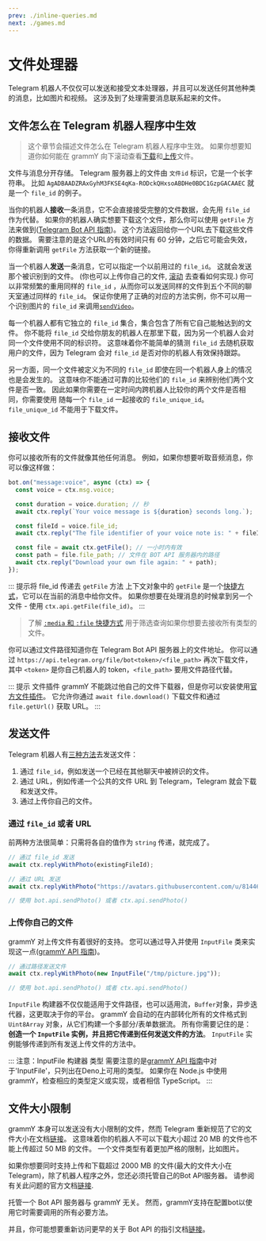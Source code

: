 ```yaml
---
prev: ./inline-queries.md
next: ./games.md
---
```


# 文件处理器

Telegram 机器人不仅仅可以发送和接受文本处理器，并且可以发送任何其他种类的消息，比如图片和视频。
这涉及到了处理需要消息联系起来的文件。

## 文件怎么在 Telegram 机器人程序中生效

> 这个章节会描述文件怎么在 Telegram 机器人程序中生效。
> 如果你想要知道你如何能在 grammY 向下滚动查看[下载](#接收文件)和[上传](#发送文件)文件。

文件与消息分开存储。
Telegram 服务器上的文件由 `文件id` 标识，它是一个长字符串。
比如 `AgADBAADZRAxGyhM3FKSE4qKa-RODckQHxsoABDHe0BDC1GzpGACAAEC` 就是一个 `file_id` 的例子。

当你的机器人**接收**一条消息，它不会直接接受完整的文件数据，会先用 `file_id` 作为代替。
如果你的机器人确实想要下载这个文件，那么你可以使用 `getFile` 方法来做到([Telegram Bot API 指南](https://core.telegram.org/bots/api#getfile))。
这个方法返回给你一个URL去下载这些文件的数据。
需要注意的是这个URL的有效时间只有 60 分钟，之后它可能会失效，你得重新调用 `getFile` 方法获取一个新的链接。

当一个机器人**发送**一条消息，它可以指定一个以前用过的 `file_id`。
这就会发送那个被识别到的文件。
(你也可以上传你自己的文件, [滚动](#发送文件) 去查看如何实现.)
你可以非常频繁的重用同样的 `file_id` ，从而你可以发送同样的文件到五个不同的聊天室通过同样的 `file_id`。
保证你使用了正确的对应的方法实例，你不可以用一个识别图片的 `file_id` 来调用[`sendVideo`](https://core.telegram.org/bots/api#sendvideo)。

每一个机器人都有它独立的 `file_id` 集合，集合包含了所有它自己能触达到的文件。
你不能将 `file_id` 交给你朋友的机器人在那里下载，因为另一个机器人会对同一个文件使用不同的标识符。
这意味着你不能简单的猜测 `file_id` 去随机获取用户的文件，因为 Telegram 会对 `file_id` 是否对你的机器人有效保持跟踪。

另一方面，同一个文件被定义为不同的 `file_id` 即使在同一个机器人身上的情况也是会发生的。
这意味你不能通过可靠的比较他们的 `file_id` 来辨别他们两个文件是否一致。
因此如果你需要在一定时间内跨机器人比较你的两个文件是否相同，你需要使用 随每一个 `file_id` 一起接收的 `file_unique_id`。
`file_unique_id` 不能用于下载文件。

## 接收文件

你可以接收所有的文件就像其他任何消息。
例如，如果你想要听取音频消息，你可以像这样做：

```ts
bot.on("message:voice", async (ctx) => {
  const voice = ctx.msg.voice;

  const duration = voice.duration; // 秒
  await ctx.reply(`Your voice message is ${duration} seconds long.`);

  const fileId = voice.file_id;
  await ctx.reply("The file identifier of your voice note is: " + fileId);

  const file = await ctx.getFile(); // 一小时内有效
  const path = file.file_path; // 文件在 BOT API 服务器内的路径
  await ctx.reply("Download your own file again: " + path);
});
```

::: 提示将 file_id 传递去 `getFile` 方法
上下文对象中的 `getFile` 是一个[快捷方式](/guide/context.md#shortcuts)，它可以在当前的消息中给你文件。
如果你想要在处理消息的时候拿到另一个文件 - 使用 `ctx.api.getFile(file_id)`。
:::

> 了解 [`:media` 和 `:file` 快捷方式](/zh/guide/filter-queries.md#shortcuts) 用于筛选查询如果你想要去接收所有类型的文件。

你可以通过文件路径知道你在 Telegram Bot API 服务器上的文件地址。
你可以通过 `https://api.telegram.org/file/bot<token>/<file_path>` 再次下载文件，其中 `<token>` 是你自己机器人的 token，`<file_path>` 要用文件路径代替。

::: 提示 文件插件
grammY 不能跳过他自己的文件下载器，但是你可以安装使用[官方文件插件](/zh/plugins/files.md)。
它允许你通过 `await file.download()` 下载文件和通过 `file.getUrl()` 获取 URL。
:::

## 发送文件

Telegram 机器人有[三种方法](https://core.telegram.org/bots/api#发送文件)去发送文件：

1. 通过 `file_id`，例如发送一个已经在其他聊天中被辨识的文件。
2. 通过 URL，例如传递一个公共的文件 URL 到 Telegram，Telegram 就会下载和发送文件。
3. 通过上传你自己的文件。

### 通过 `file_id` 或者 URL

前两种方法很简单：只需将各自的值作为 `string` 传递，就完成了。

```ts
// 通过 file_id 发送
await ctx.replyWithPhoto(existingFileId);

// 通过 URL 发送
await ctx.replyWithPhoto("https://avatars.githubusercontent.com/u/81446018");

// 使用 bot.api.sendPhoto() 或者 ctx.api.sendPhoto()
```

### 上传你自己的文件

grammY 对上传文件有着很好的支持。
您可以通过导入并使用 `InputFile` 类来实现这一点([grammY API 指南](https://doc.deno.land/https/deno.land/x/grammy/mod.ts#InputFile))。

```ts
// 通过路径发送文件
await ctx.replyWithPhoto(new InputFile("/tmp/picture.jpg"));

// 使用 bot.api.sendPhoto() 或者 ctx.api.sendPhoto()
```

`InputFile` 构建器不仅仅能适用于文件路径，也可以适用流，`Buffer`对象，异步迭代器，这更取决于你的平台。
grammY 会自动的在内部转化所有的文件格式到 `Uint8Array` 对象，从它们构建一个多部分/表单数据流。
所有你需要记住的是：**创造一个 `InputFile` 实例，并且把它传递到任何发送文件的方法**。
`InputFile` 实例能够传递到所有发送上传文件的方法中。

::: 注意：InputFile 构建器 类型
需要注意的是[grammY API 指南](https://doc.deno.land/https/deno.land/x/grammy/mod.ts#InputFile)中对于'InputFile'，只列出在Deno上可用的类型。
如果你在 Node.js 中使用 grammY，检查相应的类型定义或实现，或者相信 TypeScript。
:::

## 文件大小限制

grammY 本身可以发送没有大小限制的文件，然而 Telegram 重新规范了它的文件大小在文档[链接](https://core.telegram.org/bots/api#sending-files)。
这意味着你的机器人不可以下载大小超过 20 MB 的文件也不能上传超过 50 MB 的文件。
一个文件类型有着更加严格的限制，比如图片。

如果你想要同时支持上传和下载超过 2000 MB 的文件(最大的文件大小在 Telegram)，除了机器人程序之外，您还必须托管自己的Bot API服务器。
请参阅有关此问题的官方文档[链接](https://core.telegram.org/bots/api#using-a-local-bot-api-server).

托管一个 Bot API 服务器与 grammY 无关。
然而，grammY支持在配置bot以使用它时需要调用的所有必要方法。

并且，你可能想要重新访问更早的关于 Bot API 的指引文档[链接](./api.md)。
